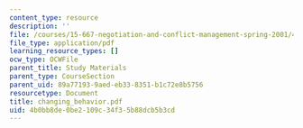 ```yaml
---
content_type: resource
description: ''
file: /courses/15-667-negotiation-and-conflict-management-spring-2001/4b0bb8de0be2109c34f35b88dcb5b3cd_changing_behavior.pdf
file_type: application/pdf
learning_resource_types: []
ocw_type: OCWFile
parent_title: Study Materials
parent_type: CourseSection
parent_uid: 89a77193-9aed-eb33-8351-b1c72e8b5756
resourcetype: Document
title: changing_behavior.pdf
uid: 4b0bb8de-0be2-109c-34f3-5b88dcb5b3cd
---
```

